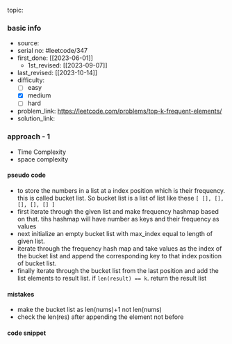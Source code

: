 topic:

### basic info
- source:  
- serial no: #leetcode/347
- first_done: [[2023-06-01]]
	- 1st_revised: [[2023-09-07]]
- last_revised: [[2023-10-14]]
- difficulty:
	- [ ] easy
	- [x] medium
	- [ ] hard
- problem_link: https://leetcode.com/problems/top-k-frequent-elements/
- solution_link:

### approach - 1
- Time Complexity
- space complexity

#### pseudo code
- to store the numbers in a list at a index position which is their frequency. this is called bucket list. So bucket list is a list of list like these `[ [], [], [], [], [] ]`
- first iterate through the given list and make frequency hashmap based on that. tihs hashmap will have number as keys and their frequency as values
- next initialize an empty bucket list with max_index equal to length of given list.
- iterate through the frequency hash map and take values as the index of the bucket list and append the corresponding key to that index position of bucket list.
- finally iterate through the bucket list from the last position and add the list elements to result list. if `len(result) == k`. return the result list
#### mistakes
- make the bucket list as len(nums)+1 not len(nums)
- check the len(res) after appending the element not before
#### code snippet
```python

```